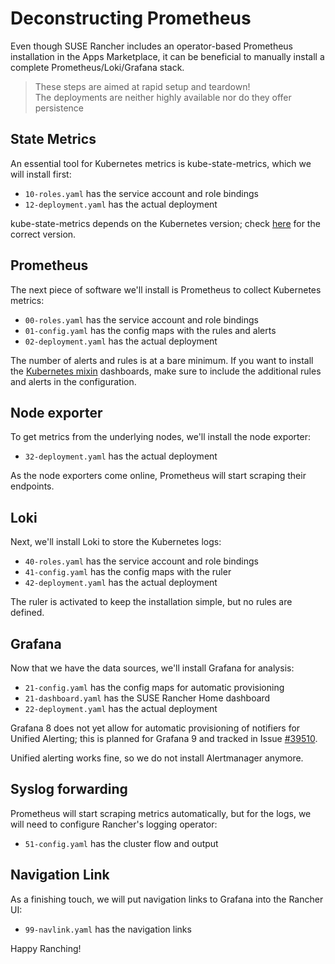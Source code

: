 # Deconstructing Prometheus

Even though SUSE Rancher includes an operator-based Prometheus installation in the Apps Marketplace, it can be beneficial to manually install a complete Prometheus/Loki/Grafana stack.

> These steps are aimed at rapid setup and teardown!  
> The deployments are neither highly available nor do they offer persistence 

## State Metrics

An essential tool for Kubernetes metrics is kube-state-metrics, which we will install first:

- `10-roles.yaml` has the service account and role bindings
- `12-deployment.yaml` has the actual deployment

kube-state-metrics depends on the Kubernetes version; check [here](https://github.com/kubernetes/kube-state-metrics#compatibility-matrix) for the correct version.

## Prometheus

The next piece of software we'll install is Prometheus to collect Kubernetes metrics:

- `00-roles.yaml` has the service account and role bindings
- `01-config.yaml` has the config maps with the rules and alerts
- `02-deployment.yaml` has the actual deployment

The number of alerts and rules is at a bare minimum. If you want to install the [Kubernetes mixin](https://github.com/kubernetes-monitoring/kubernetes-mixin) dashboards, make sure to include the additional rules and alerts in the configuration.


## Node exporter

To get metrics from the underlying nodes, we'll install the node exporter:

- `32-deployment.yaml` has the actual deployment

As the node exporters come online, Prometheus will start scraping their endpoints.

## Loki

Next, we'll install Loki to store the Kubernetes logs:

- `40-roles.yaml` has the service account and role bindings
- `41-config.yaml` has the config maps with the ruler
- `42-deployment.yaml` has the actual deployment

The ruler is activated to keep the installation simple, but no rules are defined.

## Grafana

Now that we have the data sources, we'll install Grafana for analysis:

- `21-config.yaml` has the config maps for automatic provisioning
- `21-dashboard.yaml` has the SUSE Rancher Home dashboard
- `22-deployment.yaml` has the actual deployment

Grafana 8 does not yet allow for automatic provisioning of notifiers for Unified Alerting; this is planned for Grafana 9 and tracked in Issue [#39510](https://github.com/grafana/grafana/discussions/39510).

Unified alerting works fine, so we do not install Alertmanager anymore.

## Syslog forwarding 

Prometheus will start scraping metrics automatically, but for the logs, we will need to configure Rancher's logging operator:

- `51-config.yaml` has the cluster flow and output

## Navigation Link

As a finishing touch, we will put navigation links to Grafana into the Rancher UI:

- `99-navlink.yaml` has the navigation links

Happy Ranching!

